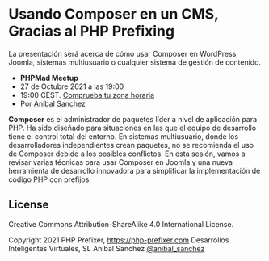 # Usando Composer en un CMS, Gracias al PHP Prefixing

La presentación será acerca de cómo usar Composer en WordPress, Joomla, sistemas multiusuario o cualquier sistema de gestión de contenido.

- **PHPMad Meetup**
- 27 de Octubre 2021 a las 19:00
- 19:00 CEST. [Comprueba tu zona horaria](https://www.timeanddate.com/worldclock/converter.html?iso=20211001T190000&p1=141)
- Por [Anibal Sanchez](https://blog.anibalhsanchez.com)

**Composer** es el administrador de paquetes líder a nivel de aplicación para PHP. Ha sido diseñado para situaciones en las que el equipo de desarrollo tiene el control total del entorno. En sistemas multiusuario, donde los desarrolladores independientes crean paquetes, no se recomienda el uso de Composer debido a los posibles conflictos. En esta sesión, vamos a revisar varias técnicas para usar Composer en Joomla y una nueva herramienta de desarrollo innovadora para simplificar la implementación de código PHP con prefijos.

## License

Creative Commons Attribution-ShareAlike 4.0 International License.

Copyright 2021 PHP Prefixer, https://php-prefixer.com
   Desarrollos Inteligentes Virtuales, SL
   Anibal Sanchez [@anibal_sanchez](https://twitter.com/anibal_sanchez)